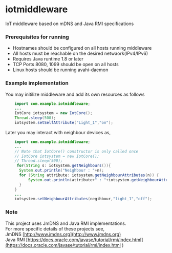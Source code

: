 # iotmiddleware
IoT middleware based on mDNS and Java RMI specifications

### Prerequisites for running 
* Hostnames should be configured on all hosts running middleware
* All hosts must be reachable on the desired netwaork(IPv4/IPv6)
* Requires Java runtime 1.8 or later
* TCP Ports 8080, 1099 should be open on all hosts
* Linux hosts should be running avahi-daemon 

### Example implementation

You may initilize middleware and add its own resources as follows

```java
    import com.example.iotmiddleware;
    ...
    IotCore iotsystem = new IotCore();
    Thread.sleep(500);
    iotsystem.setSelfAttribute("Light_1","on");

```

Later you may interact with neighbour devices as,

```java
    import com.example.iotmiddleware;
    ...
    // Note that IotCore() constructor is only called once
    // IotCore iotsystem = new IotCore();
    // Thread.sleep(500);
     for(String s: iotsystem.getNeighbours()){
      System.out.println("Neighbour : "+n);
      for (String attribute: iotsystem.getNeighbourAttributes(n)) {
    	  System.out.println(attribute+" : "+iotsystem.getNeighbourAttributeValue(n,attribute));
      }
    }
    ...
    iotsystem.setNeighbourAttributes(negihbour,"light_1","off");

```

### Note
This project uses JmDNS and Java RMI implementations.  
For more specific details of these projects see,  
JmDNS [http://www.jmdns.org](http://www.jmdns.org)  
Java RMI [https://docs.oracle.com/javase/tutorial/rmi/index.html](https://docs.oracle.com/javase/tutorial/rmi/index.html )
